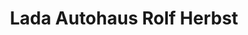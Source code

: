 ---
title: "Lada Autohaus Rolf Herbst"
url: /heiligenberg/lada-autohaus-rolf-herbst/
shop: Autohaus
---
